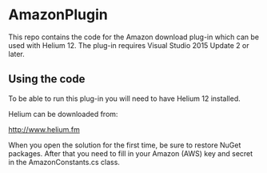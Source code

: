 # AmazonPlugin

This repo contains the code for the Amazon download plug-in which can be used with Helium 12.
The plug-in requires Visual Studio 2015 Update 2 or later.

## Using the code

To be able to run this plug-in you will need to have Helium 12 installed.

Helium can be downloaded from: 

http://www.helium.fm

When you open the solution for the first time, be sure to restore NuGet packages.
After that you need to fill in your Amazon (AWS) key and secret in the AmazonConstants.cs class.

